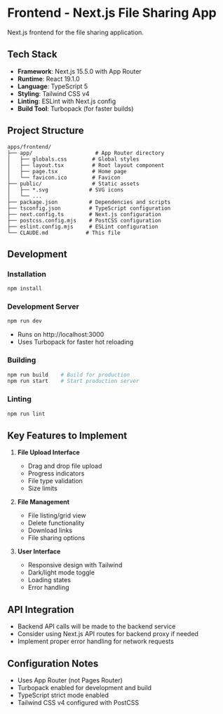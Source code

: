 # Frontend - Next.js File Sharing App

Next.js frontend for the file sharing application.

## Tech Stack

- **Framework**: Next.js 15.5.0 with App Router
- **Runtime**: React 19.1.0
- **Language**: TypeScript 5
- **Styling**: Tailwind CSS v4
- **Linting**: ESLint with Next.js config
- **Build Tool**: Turbopack (for faster builds)

## Project Structure

```
apps/frontend/
├── app/                    # App Router directory
│   ├── globals.css        # Global styles
│   ├── layout.tsx         # Root layout component
│   ├── page.tsx           # Home page
│   └── favicon.ico        # Favicon
├── public/                # Static assets
│   ├── *.svg             # SVG icons
│   └── ...
├── package.json          # Dependencies and scripts
├── tsconfig.json         # TypeScript configuration
├── next.config.ts        # Next.js configuration
├── postcss.config.mjs    # PostCSS configuration
├── eslint.config.mjs     # ESLint configuration
└── CLAUDE.md            # This file
```

## Development

### Installation
```bash
npm install
```

### Development Server
```bash
npm run dev
```
- Runs on http://localhost:3000
- Uses Turbopack for faster hot reloading

### Building
```bash
npm run build    # Build for production
npm run start    # Start production server
```

### Linting
```bash
npm run lint
```

## Key Features to Implement

1. **File Upload Interface**
   - Drag and drop file upload
   - Progress indicators
   - File type validation
   - Size limits

2. **File Management**
   - File listing/grid view
   - Delete functionality
   - Download links
   - File sharing options

3. **User Interface**
   - Responsive design with Tailwind
   - Dark/light mode toggle
   - Loading states
   - Error handling

## API Integration

- Backend API calls will be made to the backend service
- Consider using Next.js API routes for backend proxy if needed
- Implement proper error handling for network requests

## Configuration Notes

- Uses App Router (not Pages Router)
- Turbopack enabled for development and build
- TypeScript strict mode enabled
- Tailwind CSS v4 configured with PostCSS